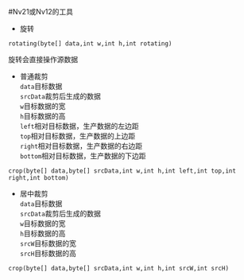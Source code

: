#Nv21或Nv12的工具
* 旋转<br />
```
rotating(byte[] data,int w,int h,int rotating)
```
旋转会直接操作源数据
* 普通裁剪<br />
```data```目标数据<br />
```srcData```裁剪后生成的数据<br />
```w```目标数据的宽<br />
```h```目标数据的高<br />
```left```相对目标数据，生产数据的左边距<br />
```top```相对目标数据，生产数据的上边距<br />
```right```相对目标数据，生产数据的右边距<br />
```bottom```相对目标数据，生产数据的下边距<br />
```
crop(byte[] data,byte[] srcData,int w,int h,int left,int top,int right,int bottom)
```
* 居中裁剪<br />
```data```目标数据<br />
```srcData```裁剪后生成的数据<br />
```w```目标数据的宽<br />
```h```目标数据的高<br />
```srcW```目标数据的宽<br />
```srcH```目标数据的高<br />

```
crop(byte[] data,byte[] srcData,int w,int h,int srcW,int srcH)
```
